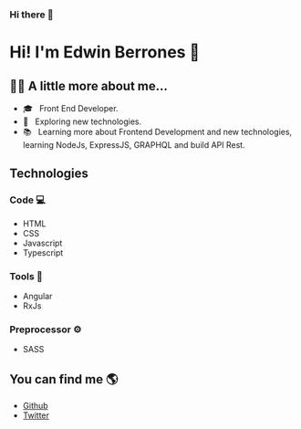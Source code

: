 ### Hi there 👋
# Hi! I'm Edwin Berrones 👋

##  🧑‍💻 A little more about me... 

  - 🎓 &nbsp; Front End Developer.
  - 🧠 &nbsp; Exploring new technologies.
  - 📚 &nbsp; Learning more about Frontend Development and new technologies, learning NodeJs, ExpressJS, GRAPHQL and build API Rest.

## Technologies 

### Code 💻
- HTML
- CSS
- Javascript
- Typescript

### Tools 🔧
- Angular
- RxJs

### Preprocessor ⚙️
- SASS
     
## You can find me 🌎
 - [Github](https://github.com/Berrones-Edwin)
 - [Twitter](https://twitter.com/eberrones_)

